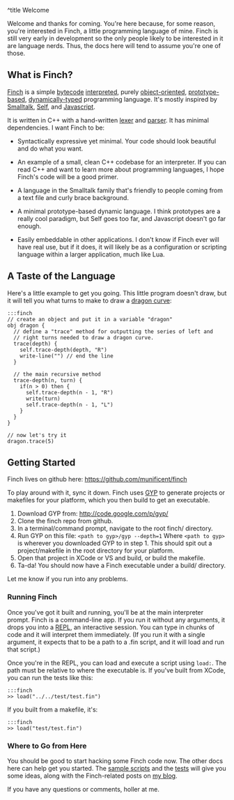^title Welcome

Welcome and thanks for coming. You're here because, for some reason, you're interested in Finch, a little programming language of mine. Finch is still very early in development so the only people likely to be interested in it are language nerds. Thus, the docs here will tend to assume you're one of those.

## What is Finch?

[Finch](http://github.com/munificent/finch/) is a simple [bytecode](http://en.wikipedia.org/wiki/Bytecode) [interpreted](http://en.wikipedia.org/wiki/Interpreted_language), purely [object-oriented](http://en.wikipedia.org/wiki/Object-oriented_programming), [prototype-based](http://en.wikipedia.org/wiki/Prototype-based_programming), [dynamically-typed](http://en.wikipedia.org/wiki/Dynamic_programming_language) programming language. It's mostly inspired by [Smalltalk](http://www.smalltalk.org/main/), [Self](http://selflanguage.org/), and [Javascript](https://developer.mozilla.org/en/About_JavaScript).

It is written in C++ with a hand-written [lexer](https://github.com/munificent/finch/blob/master/src/Syntax/Lexer.h) and [parser](https://github.com/munificent/finch/blob/master/src/Syntax/FinchParser.h). It has minimal dependencies. I want Finch to be:

*   Syntactically expressive yet minimal. Your code should look beautiful and
    do what you want.

*   An example of a small, clean C++ codebase for an interpreter. If you can
    read C++ and want to learn more about programming languages, I hope Finch's
    code will be a good primer.

*   A language in the Smalltalk family that's friendly to people coming from a
    text file and curly brace background.

*   A minimal prototype-based dynamic language. I think prototypes are a really
    cool paradigm, but Self goes too far, and Javascript doesn't go far enough.

*   Easily embeddable in other applications. I don't know if Finch ever will
    have real use, but if it does, it will likely be as a configuration or
    scripting language within a larger application, much like Lua.

## A Taste of the Language

Here's a little example to get you going. This little program doesn't draw, but it will tell you what turns to make to draw a [dragon curve](http://en.wikipedia.org/wiki/Dragon_curve):

    :::finch
    // create an object and put it in a variable "dragon"
    obj dragon {
      // define a "trace" method for outputting the series of left and
      // right turns needed to draw a dragon curve.
      trace(depth) {
        self.trace-depth(depth, "R")
        write-line("") // end the line
      }

      // the main recursive method
      trace-depth(n, turn) {
        if(n > 0) then {
          self.trace-depth(n - 1, "R")
          write(turn)
          self.trace-depth(n - 1, "L")
        }
      }
    }

    // now let's try it
    dragon.trace(5)

## Getting Started

Finch lives on github here: https://github.com/munificent/finch

To play around with it, sync it down. Finch uses [GYP][] to generate projects or
makefiles for your platform, which you then build to get an executable.

1. Download GYP from: http://code.google.com/p/gyp/
2. Clone the finch repo from github.
3. In a terminal/command prompt, navigate to the root finch/ directory.
4. Run GYP on this file: `<path to gyp>/gyp --depth=1`
   Where `<path to gyp>` is wherever you downloaded GYP to in step 1.
   This should spit out a project/makefile in the root directory for your
   platform.
5. Open that project in XCode or VS and build, or build the makefile.
6. Ta-da! You should now have a Finch executable under a build/ directory.

Let me know if you run into any problems.

[gyp]: http://code.google.com/p/gyp/

### Running Finch

Once you've got it built and running, you'll be at the main interpreter prompt. Finch is a command-line app. If you run it without any arguments, it drops you into a [REPL](http://en.wikipedia.org/wiki/REPL), an interactive session. You can type in chunks of code and it will interpret them immediately. (If you run it with a single argument, it expects that to be a path to a .fin script, and it will load and run that script.)

Once you're in the REPL, you can load and execute a script using <code>load:</code>. The path must be relative to where the executable is. If you've built from XCode, you can run the tests like this:

    :::finch
    >> load("../../test/test.fin")

If you built from a makefile, it's:

    :::finch
    >> load("test/test.fin")

### Where to Go from Here

You should be good to start hacking some Finch code now. The other docs here can help get you started. The [sample scripts](https://github.com/munificent/finch/tree/master/sample) and the [tests](https://github.com/munificent/finch/tree/master/test) will give you some ideas, along with the Finch-related posts on [my blog](http://journal.stuffwithstuff.com/category/finch/).

If you have any questions or comments, holler at me.